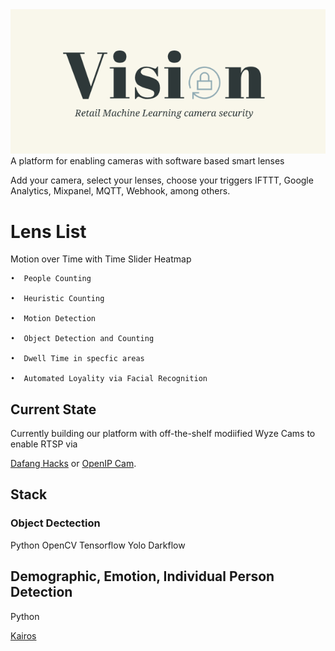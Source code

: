 <img src="/images/vision-logo.png"/>
A platform for enabling cameras with software based smart lenses

Add your camera, select your lenses, choose your triggers
IFTTT, Google Analytics, Mixpanel, MQTT, Webhook, among others.

# Lens List
Motion over Time with Time Slider Heatmap

	•  People Counting

	•  Heuristic Counting

	•  Motion Detection

	•  Object Detection and Counting

	•  Dwell Time in specfic areas

	•  Automated Loyality via Facial Recognition

## Current State
Currently building our platform with off-the-shelf modiified Wyze Cams to enable RTSP via

[Dafang Hacks](https://github.com/EliasKotlyar/Xiaomi-Dafang-Hacks)
or [OpenIP Cam](https://github.com/openipcamera/openipc-firmware).

## Stack
### Object Dectection
Python
OpenCV
Tensorflow
Yolo
Darkflow

## Demographic, Emotion, Individual Person Detection
Python

[Kairos](https://kairos.com)
